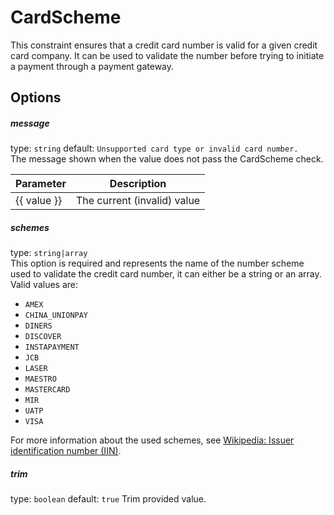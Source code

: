# CardScheme
This constraint ensures that a credit card number is valid for a given credit card company. It can be used to validate the number before trying to initiate a payment through a payment gateway.

## Options

##### message
type: `string` default: `Unsupported card type or invalid card number.`  
The message shown when the value does not pass the CardScheme check.

| Parameter | Description |
|---|---|
| {{ value }} | The current (invalid) value

##### schemes
type: `string|array`  
This option is required and represents the name of the number scheme used to validate the credit card number, it can either be a string or an array. Valid values are:
- ```AMEX```
- ```CHINA_UNIONPAY```
- ```DINERS```
- ```DISCOVER```
- ```INSTAPAYMENT```
- ```JCB```
- ```LASER```
- ```MAESTRO```
- ```MASTERCARD```
- ```MIR```
- ```UATP```
- ```VISA```

For more information about the used schemes, see [Wikipedia: Issuer identification number (IIN)](https://en.wikipedia.org/wiki/Payment_card_number#Issuer_identification_number_.28IIN.29).

##### trim
type: `boolean` default: `true` 
Trim provided value.  
